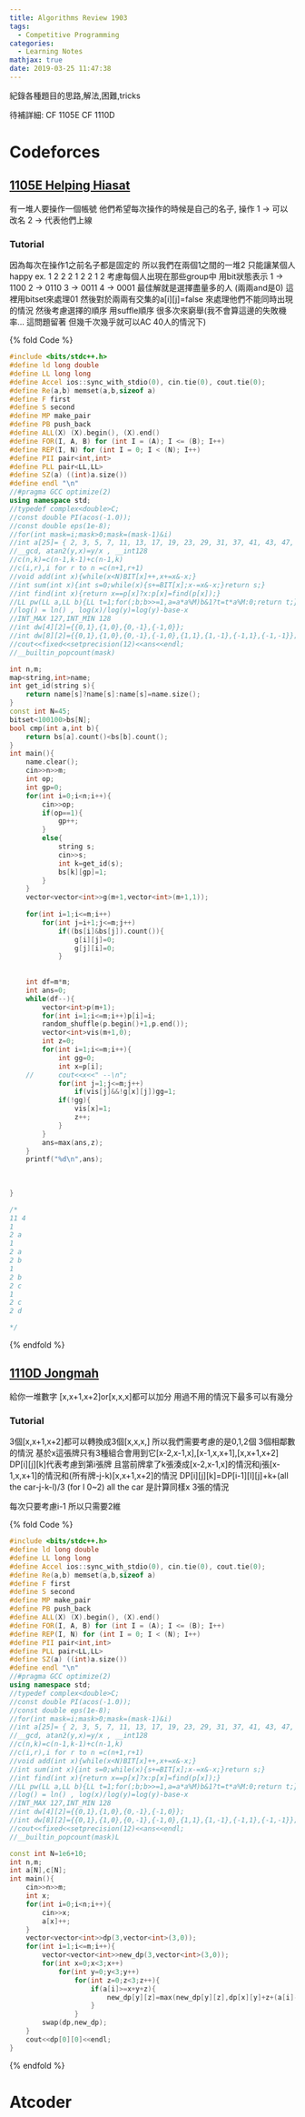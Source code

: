 ```yaml
---
title: Algorithms Review 1903
tags:
  - Competitive Programming
categories:
  - Learning Notes
mathjax: true
date: 2019-03-25 11:47:38
---
```


紀錄各種題目的思路,解法,困難,tricks

待補詳細:
CF 1105E
CF 1110D

<!--more-->

# Codeforces
## [1105E Helping Hiasat](http://codeforces.com/contest/1105/problem/E)
有一堆人要操作一個帳號 他們希望每次操作的時候是自己的名子, 
操作 1 -> 可以改名 2 -> 代表他們上線

### Tutorial
因為每次在操作1之前名子都是固定的 所以我們在兩個1之間的一堆2 只能讓某個人happy
ex. 1 2 2 2 1 2 2 1 2
考慮每個人出現在那些group中 用bit狀態表示
1 -> 1100
2 -> 0110
3 -> 0011
4 -> 0001
最佳解就是選擇盡量多的人 (兩兩and是0)
這裡用bitset來處理01 然後對於兩兩有交集的a[i][j]=false 來處理他們不能同時出現的情況
然後考慮選擇的順序 用suffle順序 很多次來窮舉(我不會算這邊的失敗機率... 這問題留著 但幾千次幾乎就可以AC 40人的情況下)

{% fold Code %}
```cpp
#include <bits/stdc++.h>
#define ld long double
#define LL long long
#define Accel ios::sync_with_stdio(0), cin.tie(0), cout.tie(0);
#define Re(a,b) memset(a,b,sizeof a)
#define F first
#define S second
#define MP make_pair
#define PB push_back
#define ALL(X) (X).begin(), (X).end()
#define FOR(I, A, B) for (int I = (A); I <= (B); I++)
#define REP(I, N) for (int I = 0; I < (N); I++)
#define PII pair<int,int>
#define PLL pair<LL,LL>
#define SZ(a) ((int)a.size())
#define endl "\n"
//#pragma GCC optimize(2)
using namespace std;
//typedef complex<double>C;
//const double PI(acos(-1.0));
//const double eps(1e-8);
//for(int mask=i;mask>0;mask=(mask-1)&i)
//int a[25]= { 2, 3, 5, 7, 11, 13, 17, 19, 23, 29, 31, 37, 41, 43, 47, 53, 59, 61, 67, 71, 73, 79, 83, 89, 97 };
//__gcd, atan2(y,x)=y/x , __int128
//c(n,k)=c(n-1,k-1)+c(n-1,k)
//c(i,r),i for r to n =c(n+1,r+1)
//void add(int x){while(x<N)BIT[x]++,x+=x&-x;}
//int sum(int x){int s=0;while(x){s+=BIT[x];x-=x&-x;}return s;}
//int find(int x){return x==p[x]?x:p[x]=find(p[x]);}
//LL pw(LL a,LL b){LL t=1;for(;b;b>>=1,a=a*a%M)b&1?t=t*a%M:0;return t;}
//log() = ln() , log(x)/log(y)=log(y)-base-x
//INT_MAX 127,INT_MIN 128
//int dw[4][2]={{0,1},{1,0},{0,-1},{-1,0}};
//int dw[8][2]={{0,1},{1,0},{0,-1},{-1,0},{1,1},{1,-1},{-1,1},{-1,-1}};
//cout<<fixed<<setprecision(12)<<ans<<endl;
//__builtin_popcount(mask)

int n,m;
map<string,int>name;
int get_id(string s){
	return name[s]?name[s]:name[s]=name.size();
}
const int N=45;
bitset<100100>bs[N];
bool cmp(int a,int b){
	return bs[a].count()<bs[b].count();
}
int main(){
	name.clear();
	cin>>n>>m;
	int op;
	int gp=0;
	for(int i=0;i<n;i++){
		cin>>op;
		if(op==1){
			gp++;
		}
		else{
			string s;
			cin>>s;
			int k=get_id(s);
			bs[k][gp]=1;		
		}
	}
	vector<vector<int>>g(m+1,vector<int>(m+1,1));
	
	for(int i=1;i<=m;i++)
		for(int j=i+1;j<=m;j++)
			if((bs[i]&bs[j]).count()){
				g[i][j]=0;
				g[j][i]=0;
			}
	
	
	int df=m*m;
	int ans=0;
	while(df--){
		vector<int>p(m+1);
		for(int i=1;i<=m;i++)p[i]=i;
		random_shuffle(p.begin()+1,p.end());
		vector<int>vis(m+1,0);
		int z=0;
		for(int i=1;i<=m;i++){
			int gg=0;
			int x=p[i];
	//		cout<<x<<" --\n";
			for(int j=1;j<=m;j++)
				if(vis[j]&&!g[x][j])gg=1;
			if(!gg){
				vis[x]=1;
				z++;
			}
		}
		ans=max(ans,z);
	}
	printf("%d\n",ans);
	
	
	
}

/*
11 4
1
2 a
1
2 a
2 b
1
2 b
2 c
1
2 c
2 d

*/
```
{% endfold %}


## [1110D Jongmah](http://codeforces.com/contest/1110/problem/D)
給你一堆數字 [x,x+1,x+2]or[x,x,x]都可以加分 用過不用的情況下最多可以有幾分

### Tutorial
3個[x,x+1,x+2]都可以轉換成3個[x,x,x,]
所以我們需要考慮的是0,1,2個 3個相鄰數的情況
基於x這張牌只有3種組合會用到它[x-2,x-1,x],[x-1,x,x+1],[x,x+1,x+2]
DP[i][j][k]代表考慮到第i張牌 且當前牌拿了k張湊成[x-2,x-1,x]的情況和j張[x-1,x,x+1]的情況和(所有牌-j-k)[x,x+1,x+2]的情況
DP[i][j][k]=DP[i-1][l][j]+k+(all the car-j-k-l)/3 (for l 0~2)
all the car 是計算同樣x 3張的情況

每次只要考慮i-1 所以只需要2維

{% fold Code %}
```cpp
#include <bits/stdc++.h>
#define ld long double
#define LL long long
#define Accel ios::sync_with_stdio(0), cin.tie(0), cout.tie(0);
#define Re(a,b) memset(a,b,sizeof a)
#define F first
#define S second
#define MP make_pair
#define PB push_back
#define ALL(X) (X).begin(), (X).end()
#define FOR(I, A, B) for (int I = (A); I <= (B); I++)
#define REP(I, N) for (int I = 0; I < (N); I++)
#define PII pair<int,int>
#define PLL pair<LL,LL>
#define SZ(a) ((int)a.size())
#define endl "\n"
//#pragma GCC optimize(2)
using namespace std;
//typedef complex<double>C;
//const double PI(acos(-1.0));
//const double eps(1e-8);
//for(int mask=i;mask>0;mask=(mask-1)&i)
//int a[25]= { 2, 3, 5, 7, 11, 13, 17, 19, 23, 29, 31, 37, 41, 43, 47, 53, 59, 61, 67, 71, 73, 79, 83, 89, 97 };
//__gcd, atan2(y,x)=y/x , __int128
//c(n,k)=c(n-1,k-1)+c(n-1,k)
//c(i,r),i for r to n =c(n+1,r+1)
//void add(int x){while(x<N)BIT[x]++,x+=x&-x;}
//int sum(int x){int s=0;while(x){s+=BIT[x];x-=x&-x;}return s;}
//int find(int x){return x==p[x]?x:p[x]=find(p[x]);}
//LL pw(LL a,LL b){LL t=1;for(;b;b>>=1,a=a*a%M)b&1?t=t*a%M:0;return t;}
//log() = ln() , log(x)/log(y)=log(y)-base-x
//INT_MAX 127,INT_MIN 128
//int dw[4][2]={{0,1},{1,0},{0,-1},{-1,0}};
//int dw[8][2]={{0,1},{1,0},{0,-1},{-1,0},{1,1},{1,-1},{-1,1},{-1,-1}};
//cout<<fixed<<setprecision(12)<<ans<<endl;
//__builtin_popcount(mask)L

const int N=1e6+10;
int n,m;
int a[N],c[N];
int main(){
	cin>>n>>m;
	int x;
	for(int i=0;i<n;i++){
		cin>>x;
		a[x]++;
	}
	vector<vector<int>>dp(3,vector<int>(3,0));
	for(int i=1;i<=m;i++){
		vector<vector<int>>new_dp(3,vector<int>(3,0));
		for(int x=0;x<3;x++)
			for(int y=0;y<3;y++)
				for(int z=0;z<3;z++){
					if(a[i]>=x+y+z){
						new_dp[y][z]=max(new_dp[y][z],dp[x][y]+z+(a[i]-x-y-z)/3);
					}
				}
		swap(dp,new_dp);
	}
	cout<<dp[0][0]<<endl;
}
```
{% endfold %}

# Atcoder
